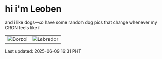 # hi i'm Leoben

and i like dogs—so have some random dog pics that change whenever my CRON feels like it

|  |  |
|--------|----------|
| ![Borzoi](https://random-dog-vercel.vercel.app/api/random-borzoi?v=1749904693) | ![Labrador](https://random-dog-vercel.vercel.app/api/random-labrador?v=1749904693) |

Last updated: 2025-06-09 16:31 PHT
